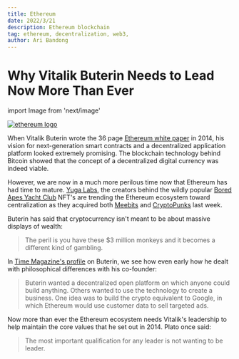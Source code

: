 ```yaml
---
title: Ethereum
date: 2022/3/21
description: Ethereum blockchain 
tag: ethereum, decentralization, web3,
author: Ari Bandong
---
```


# Why Vitalik Buterin Needs to Lead Now More Than Ever

import Image from 'next/image'

[<Image
  src="/images/ethereum-eth-logo.png"
  alt="ethereum logo"
  width={100}
  height={100}
  priority
  className="next-image"
/>](https://ethereum.org)

When Vitalik Buterin wrote the 36 page [Ethereum white paper](https://ethereum.org/en/whitepaper/) in 2014, his vision for next-generation smart contracts and a decentralized application platform looked extremely promising. The blockchain technology behind Bitcoin showed that the concept of a decentralized digital currency was indeed viable. 

However, we are now in a much more perilous time now that Ethereum has had time to mature. [Yuga Labs](https://www.yugalabs.io/), the creators behind the wildly popular [Bored Apes Yacht Club](https://opensea.io/collection/boredapeyachtclub) NFT's are trending the Ethereum ecosystem toward centralization as they acquired both [Meebits](https://opensea.io/collection/meebits) and [CryptoPunks](https://opensea.io/collection/cryptopunks) last week. 

Buterin has said that cryptocurrency isn't meant to be about massive displays of wealth:

> The peril is you have these $3 million monkeys and it becomes a different kind of gambling.

In [Time Magazine's profile](https://time.com/6158182/vitalik-buterin-ethereum-profile/) on Buterin, we see how even early how he dealt with philosophical differences with his co-founder:

> Buterin wanted a decentralized open platform on which anyone could build anything. Others wanted to use the technology to create a business. One idea was to build the crypto equivalent to Google, in which Ethereum would use customer data to sell targeted ads.

Now more than ever the Ethereum ecosystem needs Vitalik's leadership to help maintain the core values that he set out in 2014.
Plato once said: 

> The most important qualification for any leader is not wanting to be leader. 


